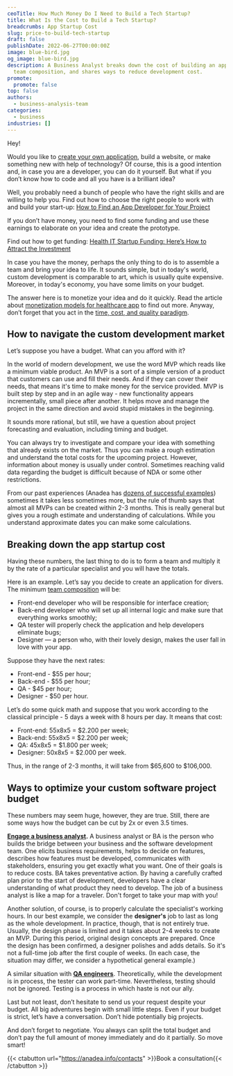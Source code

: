 ```yaml
---
ceoTitle: How Much Money Do I Need to Build a Tech Startup?
title: What Is the Cost to Build a Tech Startup?
breadcrumbs: App Startup Cost
slug: price-to-build-tech-startup
draft: false
publishDate: 2022-06-27T00:00:00Z
image: blue-bird.jpg
og_image: blue-bird.jpg
description: A Business Analyst breaks down the cost of building an app startup,
  team composition, and shares ways to reduce development cost.
promote:
  promote: false
top: false
authors:
  - business-analysis-team
categories:
  - business
industries: []
---
```

Hey!

Would you like to <a href="https://anadea.info/services/mobile-development" target="_blank">create your own application</a>, build a website, or make something new with help of technology? Of course, this is a good intention and, in case you are a developer, you can do it yourself. But what if you don’t know how to code and all you have is a brilliant idea?

Well, you probably need a bunch of people who have the right skills and are willing to help you. Find out how to choose the right people to work with and build your start-up: <a href="https://anadea.info/guides/how-to-find-an-app-developer" target="_blank">How to Find an App Developer for Your Project</a>

If you don’t have money, you need to find some funding and use these earnings to elaborate on your idea and create the prototype.

Find out how to get funding: <a href="https://anadea.info/blog/health-it-startup-funding-how-to-attract-the-investment" target="_blank">Health IT Startup Funding: Here’s How to Attract the Investment</a>

In case you have the money, perhaps the only thing to do is to assemble a team and bring your idea to life. It sounds simple, but in today's world, custom development is comparable to art, which is usually quite expensive. Moreover, in today's economy, you have some limits on your budget.

The answer here is to monetize your idea and do it quickly. Read the article about <a href="https://anadea.info/blog/healthcare-and-medical-mobile-app-revenue-models-to-achieve-best-results" target="_blank">monetization models for healthcare app</a> to find out more. Anyway, don’t forget that you act in the <a href="https://anadea.info/blog/time-quality-cost-which-ones-do-you-choose-for-your-app" target="_blank">time, cost, and quality paradigm</a>.

## How to navigate the custom development market

Let’s suppose you have a budget. What can you afford with it?

In the world of modern development, we use the word MVP which reads like a minimum viable product. An MVP is a sort of a simple version of a product that customers can use and fill their needs. And if they can cover their needs, that means it's time to make money for the service provided. MVP is built step by step and in an agile way - new functionality appears incrementally, small piece after another. It helps move and manage the project in the same direction and avoid stupid mistakes in the beginning.

It sounds more rational, but still, we have a question about project forecasting and evaluation, including timing and budget.

You can always try to investigate and compare your idea with something that already exists on the market. Thus you can make a rough estimation and understand the total costs for the upcoming project. However, information about money is usually under control. Sometimes reaching valid data regarding the budget is difficult because of NDA or some other restrictions.

From our past experiences (Anadea has <a href="https://anadea.info/projects" target="_blank">dozens of successful examples</a>) sometimes it takes less sometimes more, but the rule of thumb says that almost all MVPs can be created within 2-3 months. This is really general but gives you a rough estimate and understanding of calculations. While you understand approximate dates you can make some calculations.

## Breaking down the app startup cost

Having these numbers, the last thing to do is to form a team and multiply it by the rate of a particular specialist and you will have the totals.

Here is an example. Let’s say you decide to create an application for divers. The minimum <a href="https://anadea.info/blog/develop-an-app-like-airbnb#team-tech" target="_blank">team composition</a> will be:

* Front-end developer who will be responsible for interface creation;
* Back-end developer who will set up all internal logic and make sure that everything works smoothly;
* QA tester will properly check the application and help developers eliminate bugs;
* Designer — a person who, with their lovely design, makes the user fall in love with your app.

Suppose they have the next rates:
* Front-end - $55 per hour;
* Back-end - $55 per hour;
* QA - $45 per hour;
* Designer - $50 per hour.

Let’s do some quick math and suppose that you work according to the classical principle - 5 days a week with 8 hours per day. It means that cost:

* Front-end: 55x8x5 = $2.200 per week;
* Back-end: 55x8x5 = $2.200 per week;
* QA: 45x8x5 = $1.800 per week;
* Designer: 50x8x5 = $2.000 per week.

Thus, in the range of 2-3 months, it will take from $65,600 to $106,000.

## Ways to optimize your custom software project budget

These numbers may seem huge, however, they are true. Still, there are some ways how the budget can be cut by 2x or even 3.5 times.

__<a href="https://anadea.info/services/business-analysis" target="_blank">Engage a business analyst</a>.__ A business analyst or BA is the person who builds the bridge between your business and the software development team. One elicits business requirements, helps to decide on features, describes how features must be developed, communicates with stakeholders, ensuring you get exactly what you want. One of their goals is to reduce costs. BA takes preventative action. By having a carefully crafted plan prior to the start of development, developers have a clear understanding of what product they need to develop. The job of a business analyst is like a map for a traveler. Don't forget to take your map with you!

Another solution, of course, is to properly calculate the specialist's working hours. In our best example, we consider the __designer's__ job to last as long as the whole development. In practice, though, that is not entirely true. Usually, the design phase is limited and it takes about 2-4 weeks to create an MVP. During this period, original design concepts are prepared. Once the design has been confirmed, a designer polishes and adds details. So it's not a full-time job after the first couple of weeks. (In each case, the situation may differ, we consider a hypothetical general example.)

A similar situation with __<a href="https://anadea.info/services/quality-assurance" target="_blank">QA engineers</a>__. Theoretically, while the development is in process, the tester can work part-time. Nevertheless, testing should not be ignored. Testing is a process in which haste is not our ally.

Last but not least, don’t hesitate to send us your request despite your budget. All big adventures begin with small little steps. Even if your budget is strict, let’s have a conversation. Don’t hide potentially big projects.

And don’t forget to negotiate. You always can split the total budget and don’t pay the full amount of money immediately and do it partially. So move smart!

{{< ctabutton url="https://anadea.info/contacts" >}}Book a consultation{{< /ctabutton >}}
